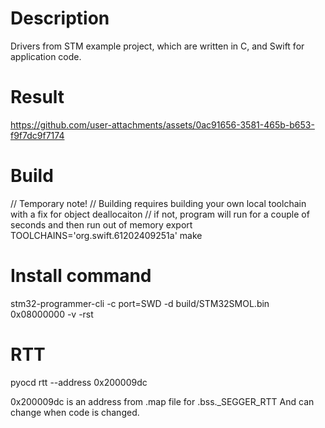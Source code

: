 # Description
Drivers from STM example project, which are written in C, and Swift for application code.

# Result
https://github.com/user-attachments/assets/0ac91656-3581-465b-b653-f9f7dc9f7174

# Build
// Temporary note! 
// Building requires building your own local toolchain with a fix for object deallocaiton
// if not, program will run for a couple of seconds and then run out of memory
export TOOLCHAINS='org.swift.61202409251a'
make

# Install command
stm32-programmer-cli -c port=SWD -d build/STM32SMOL.bin 0x08000000 -v -rst

# RTT
pyocd rtt --address 0x200009dc

0x200009dc is an address from .map file for .bss._SEGGER_RTT
And can change when code is changed.
